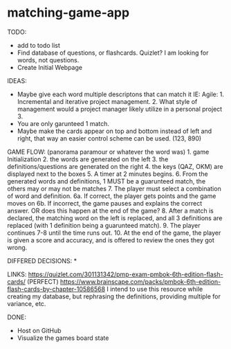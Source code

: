 # matching-game-app

TODO:
* add to todo list
* Find database of questions, or flashcards. Quizlet? I am looking for words, not questions. 
* Create Initial Webpage


IDEAS:
* Maybe give each word multiple descriptons that can match it
    IE: Agile:
            1. Incremental and iterative project management.
            2. What style of management would a project manager likely utilize in a personal project
            3.
* You are only garunteed 1 match.
* Maybe make the cards appear on top and bottom instead of left and right, that way an easier control scheme can be used. (123, 890)


GAME FLOW: (panorama paramour or whatever the word was)
    1. game Initialization
    2. the words are generated on the left
    3. the definitions/questions are generated on the right
    4. the keys (QAZ, OKM) are displayed next to the boxes
    5. A timer at 2 minutes begins.
    6. From the generated words and definitions, 1 MUST be a guarunteed match, the others may or may not be matches
    7. The player must select a combination of word and definition.
        6a. If correct, the player gets points and the game moves on
        6b. If incorrect, the game pauses and explains the correct answer. OR does this happen at the end of the game?
    8. After a match is declared, the matching word on the left is replaced, and all 3 definitions are replaced (with 1 definition being a guarunteed match).
    9. The player continues 7-8 until the time runs out.
    10. At the end of the game, the player is given a score and accuracy, and is offered to review the ones they got wrong.

DIFFERED DECISIONS:
* 

LINKS:
https://quizlet.com/301131342/pmp-exam-pmbok-6th-edition-flash-cards/
(PERFECT) https://www.brainscape.com/packs/pmbok-6th-edition-flash-cards-by-chapter-10586568
    I intend to use this resource while creating my database, but rephrasing the definitions, providing multiple for variance, etc.



DONE:
* Host on GitHub
* Visualize the games board state

